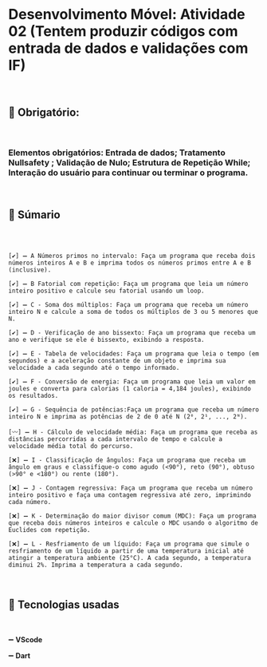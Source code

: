 
<br>

# Desenvolvimento Móvel: Atividade 02 (Tentem produzir códigos com entrada de dados e validações com IF)

<br>


## 📜 Obrigatório:

<br>

###  Elementos obrigatórios: Entrada de dados;  Tratamento Nullsafety ; Validação de Nulo;  Estrutura de Repetição While; Interação do usuário para continuar ou terminar o programa.

<br>

## 📍 Súmario

<br>

```

[✔️] ➖ A Números primos no intervalo: Faça um programa que receba dois números inteiros A e B e imprima todos os números primos entre A e B (inclusive).

[✔️] ➖ B Fatorial com repetição: Faça um programa que leia um número inteiro positivo e calcule seu fatorial usando um loop.

[✔️] ➖ C - Soma dos múltiplos: Faça um programa que receba um número inteiro N e calcule a soma de todos os múltiplos de 3 ou 5 menores que N.

[✔️] ➖ D - Verificação de ano bissexto: Faça um programa que receba um ano e verifique se ele é bissexto, exibindo a resposta.

[✔️] ➖ E - Tabela de velocidades: Faça um programa que leia o tempo (em segundos) e a aceleração constante de um objeto e imprima sua velocidade a cada segundo até o tempo informado.

[✔️] ➖ F - Conversão de energia: Faça um programa que leia um valor em joules e converta para calorias (1 caloria = 4,184 joules), exibindo os resultados.

[✔️] ➖ G - Sequência de potências:Faça um programa que receba um número inteiro N e imprima as potências de 2 de 0 até N (2⁰, 2¹, ..., 2ᴺ).

[〰️] ➖ H - Cálculo de velocidade média: Faça um programa que receba as distâncias percorridas a cada intervalo de tempo e calcule a velocidade média total do percurso.

[❌] ➖ I - Classificação de ângulos: Faça um programa que receba um ângulo em graus e classifique-o como agudo (<90°), reto (90°), obtuso (>90° e <180°) ou rente (180°).

[❌] ➖ J - Contagem regressiva: Faça um programa que receba um número inteiro positivo e faça uma contagem regressiva até zero, imprimindo cada número.

[❌] ➖ K - Determinação do maior divisor comum (MDC): Faça um programa que receba dois números inteiros e calcule o MDC usando o algoritmo de Euclides com repetição.

[❌] ➖ L - Resfriamento de um líquido: Faça um programa que simule o resfriamento de um líquido a partir de uma temperatura inicial até atingir a temperatura ambiente (25°C). A cada segundo, a temperatura diminui 2%. Imprima a temperatura a cada segundo.

```

<br>

## 🔵  Tecnologias usadas 

<br>

➖ **VScode**

➖ **Dart**

<br>